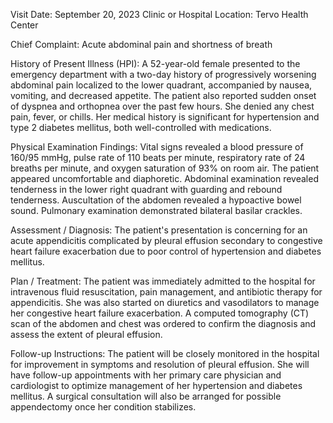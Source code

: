  Visit Date: September 20, 2023
Clinic or Hospital Location: Tervo Health Center

Chief Complaint: Acute abdominal pain and shortness of breath

History of Present Illness (HPI): A 52-year-old female presented to the emergency department with a two-day history of progressively worsening abdominal pain localized to the lower quadrant, accompanied by nausea, vomiting, and decreased appetite. The patient also reported sudden onset of dyspnea and orthopnea over the past few hours. She denied any chest pain, fever, or chills. Her medical history is significant for hypertension and type 2 diabetes mellitus, both well-controlled with medications.

Physical Examination Findings: Vital signs revealed a blood pressure of 160/95 mmHg, pulse rate of 110 beats per minute, respiratory rate of 24 breaths per minute, and oxygen saturation of 93% on room air. The patient appeared uncomfortable and diaphoretic. Abdominal examination revealed tenderness in the lower right quadrant with guarding and rebound tenderness. Auscultation of the abdomen revealed a hypoactive bowel sound. Pulmonary examination demonstrated bilateral basilar crackles.

Assessment / Diagnosis: The patient's presentation is concerning for an acute appendicitis complicated by pleural effusion secondary to congestive heart failure exacerbation due to poor control of hypertension and diabetes mellitus.

Plan / Treatment: The patient was immediately admitted to the hospital for intravenous fluid resuscitation, pain management, and antibiotic therapy for appendicitis. She was also started on diuretics and vasodilators to manage her congestive heart failure exacerbation. A computed tomography (CT) scan of the abdomen and chest was ordered to confirm the diagnosis and assess the extent of pleural effusion.

Follow-up Instructions: The patient will be closely monitored in the hospital for improvement in symptoms and resolution of pleural effusion. She will have follow-up appointments with her primary care physician and cardiologist to optimize management of her hypertension and diabetes mellitus. A surgical consultation will also be arranged for possible appendectomy once her condition stabilizes.